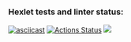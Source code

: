 ### Hexlet tests and linter status:
[![asciicast](https://asciinema.org/a/LTiz2JtZQKyEUSHgGlwMskR1m.svg)](https://asciinema.org/a/LTiz2JtZQKyEUSHgGlwMskR1m)
[![Actions Status](https://github.com/Doom3444/java-project-61/actions/workflows/hexlet-check.yml/badge.svg)](https://github.com/Doom3444/java-project-61/actions)
<a href="https://codeclimate.com/github/Doom3444/java-project-61/maintainability"><img src="https://api.codeclimate.com/v1/badges/548835ca5f2cc4c63fd7/maintainability" /></a>
